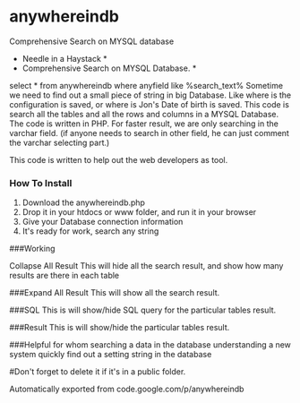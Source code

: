 # anywhereindb

Comprehensive Search on MYSQL database

* Needle in a Haystack * 
* Comprehensive Search on MYSQL Database. *

select * from anywhereindb where anyfield like %search_text%
Sometime we need to find out a small piece of string in big Database. Like where is the configuration is saved, or where is Jon's Date of birth is saved. This code is search all the tables and all the rows and columns in a MYSQL Database. The code is written in PHP. For faster result, we are only searching in the varchar field. (if anyone needs to search in other field, he can just comment the varchar selecting part.)

This code is written to help out the web developers as tool.

### How To Install 
1. Download the anywhereindb.php
2. Drop it in your htdocs or www folder, and run it in your browser 
3. Give your Database connection information 
4. It's ready for work, search any string

###Working

Collapse All Result
This will hide all the search result, and show how many results are there in each table

###Expand All Result
This will show all the search result.

###SQL
This is will show/hide SQL query for the particular tables result.

###Result
This is will show/hide the particular tables result.

###Helpful for whom
searching a data in the database
understanding a new system
quickly find out a setting string in the database

#Don't forget to delete it if it's in a public folder.

Automatically exported from code.google.com/p/anywhereindb
